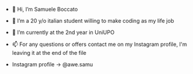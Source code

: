 - 👋 Hi, I’m Samuele Boccato
- 👀 I’m a 20 y/o italian student willing to make coding as my life job
- 🌱 I’m currently at the 2nd year in UniUPO
- 📫 For any questions or offers contact me on my Instagram profile, I'm leaving it at the end of the file


- Instagram profile → @awe.samu
